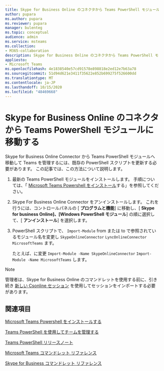 ```yaml
---
title: Skype for Business Online のコネクタから Teams PowerShell モジュールに移動する
author: pupara
ms.author: pupara
ms.reviewer: pupara
manager: bulenteg
ms.topic: conceptual
audience: admin
ms.service: msteams
ms.collection:
- M365-collaboration
description: Skype for Business Online のコネクタから Teams PowerShell モジュールに移動して、チームを管理する方法について説明します。
appliesto:
- Microsoft Teams
ms.openlocfilehash: 4e1838540e57cd91578e898818e2ed12e7b63a78
ms.sourcegitcommit: 51d94d621e3411f35622e852b699275f526600dd
ms.translationtype: MT
ms.contentlocale: ja-JP
ms.lasthandoff: 10/15/2020
ms.locfileid: "48469668"
---
```

# <a name="move-from-skype-for-business-online-connector-to-the-teams-powershell-module"></a>Skype for Business Online のコネクタから Teams PowerShell モジュールに移動する

Skype for Business Online Connector から Teams PowerShell モジュールへ移動して Teams を管理するには、既存の PowerShell スクリプトを更新する必要があります。 この記事では、この方法について説明します。

1. 最新の Teams PowerShell モジュールをインストールします。 手順については、「 [Microsoft Teams Powershell をインストール](teams-powershell-install.md)する」を参照してください。
2. Skype For Business Online Connector をアンインストールします。 これを行うには、コントロールパネルの [ **プログラムと機能**] に移動し、[ **Skype for business Online]、[Windows PowerShell モジュール**] の順に選択して、[ **アンインストール**] を選択します。 
3. PowerShell スクリプトで、 ```Import-Module``` from または to で参照されているモジュール名を変更し ```SkypeOnlineConnector``` ```LyncOnlineConnector``` ```MicrosoftTeams``` ます。

    たとえば、に変更 ```Import-Module -Name SkypeOnlineConnector``` ```Import-Module -Name MicrosoftTeams``` します。

> [!NOTE]
> 管理者は、Skype for Business Online のコマンドレットを使用する前に、引き続き [新しい Csonline セッション](https://docs.microsoft.com/powershell/module/skype/new-csonlinesession) を使用してセッションをインポートする必要があります。 

## <a name="related-topics"></a>関連項目

[Microsoft Teams Powershell をインストールする](teams-powershell-install.md)

[Teams PowerShell を使用してチームを管理する](teams-powershell-managing-teams.md)

[Teams PowerShell リリースノート](teams-powershell-release-notes.md)

[Microsoft Teams コマンドレット リファレンス](https://docs.microsoft.com/powershell/teams/?view=teams-ps)

[Skype for Business コマンドレット リファレンス](https://docs.microsoft.com/powershell/skype/intro?view=skype-ps)
